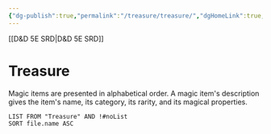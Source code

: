 ```yaml
---
{"dg-publish":true,"permalink":"/treasure/treasure/","dgHomeLink":true,"dgPassFrontmatter":false}
---
```


[[D&D 5E SRD|D&D 5E SRD]]
# Treasure

Magic items are presented in alphabetical order. A magic item's description gives the item's name, its category, its rarity, and its magical properties.
```dataview
LIST FROM "Treasure" AND !#noList
SORT file.name ASC
```
